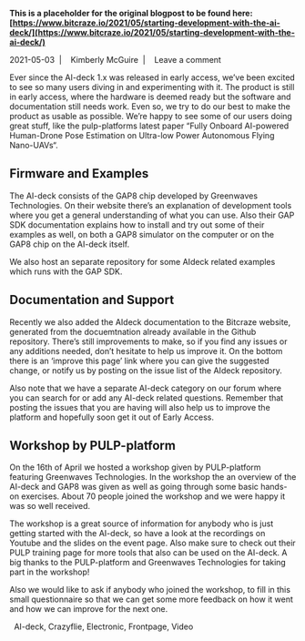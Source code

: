 **This is a placeholder for the original blogpost to be found here: [https://www.bitcraze.io/2021/05/starting-development-with-the-ai-deck/](https://www.bitcraze.io/2021/05/starting-development-with-the-ai-deck/)**

2021-05-03 
 | 
 
Kimberly McGuire 
 | 
 
Leave a comment

Ever since the AI-deck 1.x was released in early access, we’ve been excited to see so many users diving in and experimenting with it. The product is still in early access, where the hardware is deemed ready but the software and documentation still needs work. Even so, we try to do our best to make the product as usable as possible. We’re happy to see some of our users doing great stuff, like the pulp-platforms latest paper “Fully Onboard AI-powered Human-Drone Pose Estimation on Ultra-low Power Autonomous Flying Nano-UAVs“.

Firmware and Examples
---------------------

The AI-deck consists of the GAP8 chip developed by Greenwaves Technologies. On their website there’s an explanation of development tools where you get a general understanding of what you can use. Also their GAP SDK documentation explains how to install and try out some of their examples as well, on both a GAP8 simulator on the computer or on the GAP8 chip on the AI-deck itself.

We also host an separate repository for some AIdeck related examples which runs with the GAP SDK.

Documentation and Support
-------------------------

Recently we also added the AIdeck documentation to the Bitcraze website, generated from the docuemtnation already available in the Github repository. There’s still improvements to make, so if you find any issues or any additions needed, don’t hesitate to help us improve it. On the bottom there is an ‘improve this page’ link where you can give the suggested change, or notify us by posting on the issue list of the AIdeck repository.

Also note that we have a separate AI-deck category on our forum where you can search for or add any AI-deck related questions. Remember that posting the issues that you are having will also help us to improve the platform and hopefully soon get it out of Early Access.

Workshop by PULP-platform
-------------------------

On the 16th of April we hosted a workshop given by PULP-platform featuring Greenwaves Technologies. In the workshop the an overview of the AI-deck and GAP8 was given as well as going through some basic hands-on exercises. About 70 people joined the workshop and we were happy it was so well received.

The workshop is a great source of information for anybody who is just getting started with the AI-deck, so have a look at the recordings on Youtube and the slides on the event page. Also make sure to check out their PULP training page for more tools that also can be used on the AI-deck. A big thanks to the PULP-platform and Greenwaves Technologies for taking part in the workshop!

Also we would like to ask if anybody who joined the workshop, to fill in this small questionnaire so that we can get some more feedback on how it went and how we can improve for the next one.

 
AI-deck, Crazyflie, Electronic, Frontpage, Video